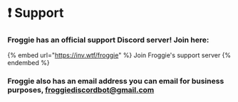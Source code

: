 # ❗ Support

### Froggie has an official support Discord server! Join here:

{% embed url="https://inv.wtf/froggie" %}
Join Froggie's support server
{% endembed %}

### Froggie also has an email address you can email for business purposes, [froggiediscordbot@gmail.com](mailto:froggiediscordbot@gmail.com)
